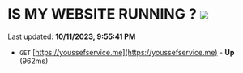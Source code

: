 # IS MY WEBSITE RUNNING ? [![](https://img.shields.io/static/v1?label=Sponsor&message=%E2%9D%A4&logo=GitHub&color=%23fe8e86)](https://github.com/sponsors/<username>)

Last updated: **10/11/2023, 9:55:41 PM**

- `GET` [https://youssefservice.me](https://youssefservice.me) - **Up** (962ms)
